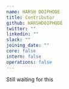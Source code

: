 ```yaml
---
name: HARSH DOIPHODE
title: Contributor
github: HARSHDOIPHODE
twitter: ""
linkedin: ""
slack: ""
joining_date: ""
core: false
intern: false
operations: false
---
```


Still waiting for this
